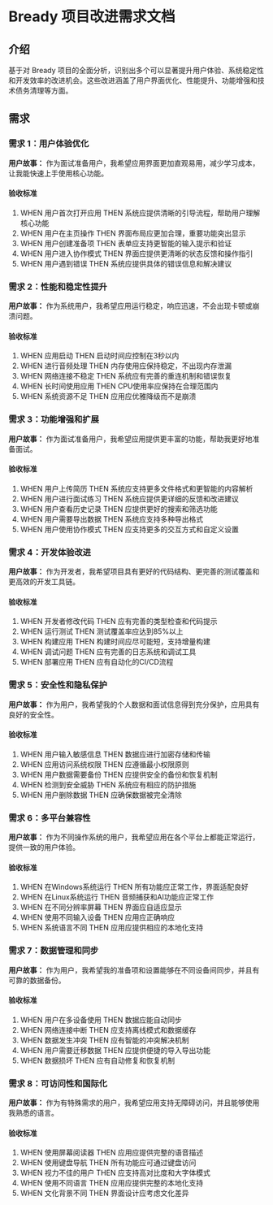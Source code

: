 # Bready 项目改进需求文档

## 介绍

基于对 Bready 项目的全面分析，识别出多个可以显著提升用户体验、系统稳定性和开发效率的改进机会。这些改进涵盖了用户界面优化、性能提升、功能增强和技术债务清理等方面。

## 需求

### 需求 1：用户体验优化

**用户故事：** 作为面试准备用户，我希望应用界面更加直观易用，减少学习成本，让我能快速上手使用核心功能。

#### 验收标准
1. WHEN 用户首次打开应用 THEN 系统应提供清晰的引导流程，帮助用户理解核心功能
2. WHEN 用户在主页操作 THEN 界面布局应更加合理，重要功能突出显示
3. WHEN 用户创建准备项 THEN 表单应支持更智能的输入提示和验证
4. WHEN 用户进入协作模式 THEN 界面应提供更清晰的状态反馈和操作指引
5. WHEN 用户遇到错误 THEN 系统应提供具体的错误信息和解决建议

### 需求 2：性能和稳定性提升

**用户故事：** 作为系统用户，我希望应用运行稳定，响应迅速，不会出现卡顿或崩溃问题。

#### 验收标准
1. WHEN 应用启动 THEN 启动时间应控制在3秒以内
2. WHEN 进行音频处理 THEN 内存使用应保持稳定，不出现内存泄漏
3. WHEN 网络连接不稳定 THEN 系统应有完善的重连机制和错误恢复
4. WHEN 长时间使用应用 THEN CPU使用率应保持在合理范围内
5. WHEN 系统资源不足 THEN 应用应优雅降级而不是崩溃

### 需求 3：功能增强和扩展

**用户故事：** 作为面试准备用户，我希望应用提供更丰富的功能，帮助我更好地准备面试。

#### 验收标准
1. WHEN 用户上传简历 THEN 系统应支持更多文件格式和更智能的内容解析
2. WHEN 用户进行面试练习 THEN 系统应提供更详细的反馈和改进建议
3. WHEN 用户查看历史记录 THEN 应提供更好的搜索和筛选功能
4. WHEN 用户需要导出数据 THEN 系统应支持多种导出格式
5. WHEN 用户使用协作模式 THEN 应支持更多的交互方式和自定义设置

### 需求 4：开发体验改进

**用户故事：** 作为开发者，我希望项目具有更好的代码结构、更完善的测试覆盖和更高效的开发工具链。

#### 验收标准
1. WHEN 开发者修改代码 THEN 应有完善的类型检查和代码提示
2. WHEN 运行测试 THEN 测试覆盖率应达到85%以上
3. WHEN 构建应用 THEN 构建时间应尽可能短，支持增量构建
4. WHEN 调试问题 THEN 应有完善的日志系统和调试工具
5. WHEN 部署应用 THEN 应有自动化的CI/CD流程

### 需求 5：安全性和隐私保护

**用户故事：** 作为用户，我希望我的个人数据和面试信息得到充分保护，应用具有良好的安全性。

#### 验收标准
1. WHEN 用户输入敏感信息 THEN 数据应进行加密存储和传输
2. WHEN 应用访问系统权限 THEN 应遵循最小权限原则
3. WHEN 用户数据需要备份 THEN 应提供安全的备份和恢复机制
4. WHEN 检测到安全威胁 THEN 系统应有相应的防护措施
5. WHEN 用户删除数据 THEN 应确保数据被完全清除

### 需求 6：多平台兼容性

**用户故事：** 作为不同操作系统的用户，我希望应用在各个平台上都能正常运行，提供一致的用户体验。

#### 验收标准
1. WHEN 在Windows系统运行 THEN 所有功能应正常工作，界面适配良好
2. WHEN 在Linux系统运行 THEN 音频捕获和AI功能应正常工作
3. WHEN 在不同分辨率屏幕 THEN 界面应自适应显示
4. WHEN 使用不同输入设备 THEN 应用应正确响应
5. WHEN 系统语言不同 THEN 应用应提供相应的本地化支持

### 需求 7：数据管理和同步

**用户故事：** 作为用户，我希望我的准备项和设置能够在不同设备间同步，并且有可靠的数据备份。

#### 验收标准
1. WHEN 用户在多设备使用 THEN 数据应能自动同步
2. WHEN 网络连接中断 THEN 应支持离线模式和数据缓存
3. WHEN 数据发生冲突 THEN 应有智能的冲突解决机制
4. WHEN 用户需要迁移数据 THEN 应提供便捷的导入导出功能
5. WHEN 数据损坏 THEN 应有自动修复和恢复机制

### 需求 8：可访问性和国际化

**用户故事：** 作为有特殊需求的用户，我希望应用支持无障碍访问，并且能够使用我熟悉的语言。

#### 验收标准
1. WHEN 使用屏幕阅读器 THEN 应用应提供完整的语音描述
2. WHEN 使用键盘导航 THEN 所有功能应可通过键盘访问
3. WHEN 视力不佳的用户 THEN 应支持高对比度和大字体模式
4. WHEN 使用不同语言 THEN 应用应提供完整的本地化支持
5. WHEN 文化背景不同 THEN 界面设计应考虑文化差异